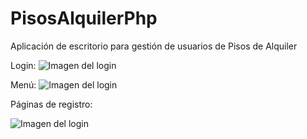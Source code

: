 # PisosAlquilerPhp
Aplicación de escritorio para gestión de usuarios de Pisos de Alquiler


Login:
![Imagen del login](https://i.ibb.co/CmM2MTD/loginPhP.png)

Menú:
![Imagen del login](https://i.ibb.co/jLRgMGc/menuPhP.jpg)

Páginas de registro:

![Imagen del login](https://i.ibb.co/bzb3vP7/Registro-Casas-Usuarios.jpg)
